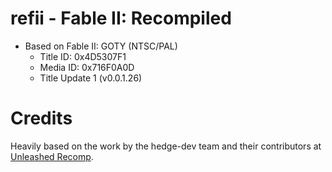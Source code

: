 # refii - Fable II: Recompiled

- Based on Fable II: GOTY (NTSC/PAL)
    - Title ID: 0x4D5307F1
    - Media ID: 0x716F0A0D
    - Title Update 1 (v0.0.1.26)

# Credits
Heavily based on the work by the hedge-dev team and their contributors at [Unleashed Recomp](https://github.com/hedge-dev/UnleashedRecomp).
